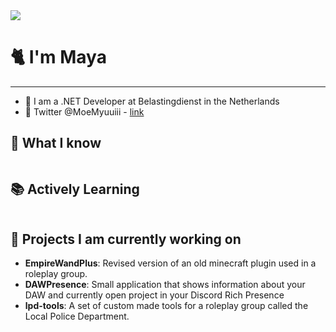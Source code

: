 <img src="https://cdn.myuu.moe/banner-v1.png" />

# 🐈 I'm Maya

---

- 💼 I am a .NET Developer at Belastingdienst in the Netherlands
- 💌 Twitter @MoeMyuuiii - [link](https://x.com/MoeMyuuiii)

## 💬 What I know
<img src="https://skillicons.dev/icons?i=cs,dotnet,docker,java,ts,python,html,sass,bash,bots,git,github,latex,md,raspberrypi,regex,unity,postman,blender,angular,linux&perline=8" alt=""/>

## 📚 Actively Learning 
<img src="https://skillicons.dev/icons?i=kubernetes,redis,azure" alt=""/>


## 🎁 Projects I am currently working on

- **EmpireWandPlus**: Revised version of an old minecraft plugin used in a roleplay group. 
- **DAWPresence**: Small application that shows information about your DAW and currently open project in your Discord Rich Presence
- **lpd-tools**: A set of custom made tools for a roleplay group called the Local Police Department.
